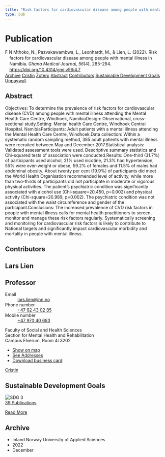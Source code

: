 ```yaml
---
title: "Risk factors for cardiovascular disease among people with mental illness in Namibia"
type: pub
---
```

<h1>Publication</h1>
<article id="csl-bib-container-2E6HGFAX" class="csl-bib-container">
  <div class="csl-bib-body" style="line-height: 1.35; padding-left: 1em; text-indent:-1em;">
  <div class="csl-entry">F N Mthoko, N., Pazvakawambwa, L., Leonhardt, M., &amp; Lien, L. (2022). Risk factors for cardiovascular disease among people with mental illness in Namibia. <i>Ghana Medical Journal</i>, <i>56</i>(4), 285&#x2013;294. <a href="https://doi.org/10.4314/gmj.v56i4.7">https://doi.org/10.4314/gmj.v56i4.7</a></div>
</div>
  <div class="csl-bib-buttons">
    <a href="#taxonomy-article-2E6HGFAX" class="csl-bib-button">Archive</a>
    <a href="https://app.cristin.no/results/show.jsf?id=2094223" alt="Cristin URL" class="csl-bib-button">Cristin</a>
    <a href="http://zotero.org/groups/5022929/items/2E6HGFAX" alt="Zotero URL" class="csl-bib-button">Zotero</a>
    <a href="#abstract-article-2E6HGFAX" class="csl-bib-button">Abstract</a>
    <a href="#contributors-article-2E6HGFAX" class="csl-bib-button">Contributors</a>
    <a href="#sdg-article-2E6HGFAX" class="csl-bib-button">Sustainable Development Goals</a>
    <a href="https://www.ajol.info/index.php/gmj/article/download/237621/224540" class="csl-bib-button">Unpaywall</a>
  </div>
  <div id="csl-bib-meta-container-2E6HGFAX"></div>
</article>
<div id="csl-bib-meta-2E6HGFAX" class="csl-bib-meta">
  <article id="abstract-article-2E6HGFAX" class="abstract-article">
    <h1>Abstract</h1>
    Objectives: To determine the prevalence of risk factors for cardiovascular disease (CVD) among people with mental illness attending the Mental Health Care Centre, Windhoek, NamibiaDesign: Observational, cross-sectional study.Setting: Mental health Care Centre, Windhoek Central Hospital. NamibiaParticipants: Adult patients with a mental illness attending the Mental Health Care Centre, Windhoek.Data collection: Within a systematic random sampling method, 385 adult patients with mental illness were recruited between May and December 2017.Statistical analysis: Validated assessment tools were used. Descriptive summary statistics and Chi-squared tests of association were conducted.Results: One-third (31.7%) of participants used alcohol, 21% used nicotine, 21.3% had hypertension, 55% were over-weight or obese, 59.2% of females and 11.5% of males had abdominal obesity. About twenty per cent (19.9%) of participants did meet the World Health Organisation recommended level of activity, while more than two-thirds of participants did not participate in moderate or vigorous physical activities. The patient’s psychiatric condition was significantly associated with alcohol use (Chi-square=20.450, p=0.002) and physical activity (Chi-square=20.989, p=0.002). The psychiatric condition was not associated with the waist circumference and gender of the participant.Conclusions: The increased prevalence of CVD risk factors in people with mental illness calls for mental health practitioners to screen, monitor and manage these risk factors regularly. Systematically screening and monitoring for cardiovascular risk factors is likely to contribute to National targets and significantly impact cardiovascular morbidity and mortality in people with mental illness.
  </article>
  <article id="contributors-article-2E6HGFAX" class="contributors-article">
    <h1>Contributors</h1>
    <div class="personas">
<div class="vrtx-hinn-person-card">
<div class="photo">
<i class="lar la-user-circle missing-person"></i>
</div>
<div class="info">
<hgroup><h1>Lars Lien</h1>
<h2>Professor</h2>
</hgroup><dl>
<dt>Email</dt>
<dd>
<a href="mailto:lars.lien@inn.no">lars.lien@inn.no</a>
</dd>
<dt>Phone number</dt>
<dd><a href="tel:+4762430285">
+47 62 43 02 85
</a></dd>
<dt>Mobile number</dt>
<dd><a href="tel:+4797040683">
+47 970 40 683
</a></dd>
</dl>
<p>
Faculty of Social and Health Sciences<br>
Section for Mental Health and Rehabilitation<br>
Campus Elverum,
Room 4L3202
</p>
<ul class="vrtx-hinn-links">
<li><a href="https://www.google.com/maps?q=60.88177,11.53669">Show on map</a></li>
<li><a href="https://www.inn.no/english/find-an-employee/lars-lien.html#vrtx-hinn-addresses">See Addresses</a></li>
<li><a href="https://www.inn.no/english/find-an-employee/lars-lien.html?vrtx=vcf">Download business card</a></li>
</ul>
</div>
</div>
<a href="https://app.cristin.no/persons/show.jsf?id=14287" alt="Cristin URL" class="personas-cristin">Cristin</a>
</div>
  </article>
  <article id="sdg-article-2E6HGFAX" class="sdg-article">
    <h1>Sustainable Development Goals</h1>
    <div class="sdg-container"><div id="sdg3" class="sdg">
<img src="{{< params subfolder >}}images/sdg/sdg03_en.png" class="image" alt="SDG 3">
<div class="sdg-overlay">
<a href="{{< params subfolder >}}en/archive/?sdg=3#archive" class="sdg-publication-count"><span>39</span> Publications</a>
<p><a href="https://sdgs.un.org/goals/goal3" class="sdg-read-more">Read More</a></p>
</div>
</div></div>
  </article>
  <article id="taxonomy-article-2E6HGFAX" class="taxonomy-article">
    <h1>Archive</h1>
    <ul>
      <li>Inland Norway University of Applied Sciences</li>
      <li>2022</li>
      <li>December</li>
    </ul>
  </article>
</div>
